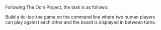 Following The Odin Project, the task is as follows:

Build a tic-tac-toe game on the command line where two human players can play against each other and the board is displayed in between turns.